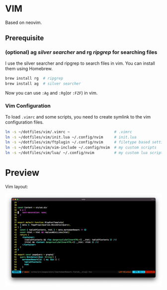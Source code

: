 # VIM

Based on neovim.

## Prerequisite

### (optional) ag _silver searcher_ and rg _ripgrep_ for searching files

I use the silver searcher and ripgrep to search files in vim. You can install them using Homebrew.

```bash
brew install rg  # ripgrep
brew install ag  # silver searcher
```

Now you can use `:Ag` and `:Rg`(or `:FZF`) in vim.

### Vim Configuration

To load `.vimrc` and some scripts, you need to create symlink to the vim configuration files.

```bash
ln -s ~/dotfiles/vim/.vimrc ~                    # .vimrc
ln -s ~/dotfiles/vim/init.lua ~/.config/nvim     # init.lua
ln -s ~/dotfiles/vim/ftplugin ~/.config/nvim     # filetype based settings
ln -s ~/dotfiles/vim/vim-include ~/.config/nvim  # my custom scripts
ln -s ~/dotfiles/vim/lua/ ~/.config/nvim         # my custom lua scripts
```

# Preview

Vim layout:

![codes](./docs/snapshot.png)
